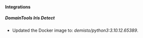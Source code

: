 #### Integrations
##### DomainTools Iris Detect
- Updated the Docker image to: *demisto/python3:3.10.12.65389*.
